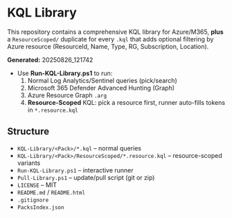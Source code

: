 # KQL Library

This repository contains a comprehensive KQL library for Azure/M365, **plus** a `ResourceScoped/` duplicate for every `.kql` that adds optional filtering by Azure resource (ResourceId, Name, Type, RG, Subscription, Location).

**Generated:** 20250826_121742

- Use **Run-KQL-Library.ps1** to run:
  1. Normal Log Analytics/Sentinel queries (pick/search)
  2. Microsoft 365 Defender Advanced Hunting (Graph)
  3. Azure Resource Graph `.arg`
  4. **Resource-Scoped** KQL: pick a resource first, runner auto-fills tokens in `*.resource.kql`

## Structure
- `KQL-Library/<Pack>/*.kql` – normal queries
- `KQL-Library/<Pack>/ResourceScoped/*.resource.kql` – resource-scoped variants
- `Run-KQL-Library.ps1` – interactive runner
- `Pull-Library.ps1` – update/pull script (git or zip)
- `LICENSE` – MIT
- `README.md` / `README.html`
- `.gitignore`
- `PacksIndex.json`
